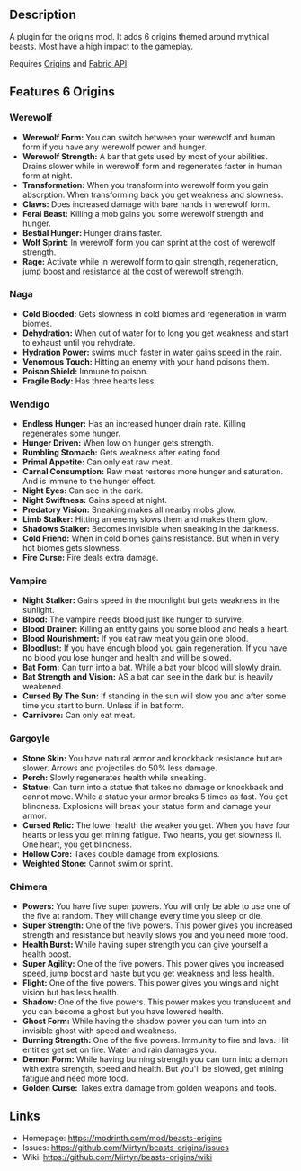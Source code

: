 ## Description
A plugin for the origins mod. It adds 6 origins themed around mythical beasts. Most have a high impact to the gameplay.

Requires [Origins](https://www.curseforge.com/minecraft/mc-mods/origins) and [Fabric API](https://www.curseforge.com/minecraft/mc-mods/fabric-api).
## Features 6 Origins
### Werewolf
- **Werewolf Form:** You can switch between your werewolf and human form if you have any werewolf power and hunger.
- **Werewolf Strength:** A bar that gets used by most of your abilities. Drains slower while in werewolf form and regenerates faster in human form at night.
- **Transformation:** When you transform into werewolf form you gain absorption. When transforming back you get weakness and slowness.
- **Claws:** Does increased damage with bare hands in werewolf form.
- **Feral Beast:** Killing a mob gains you some werewolf strength and hunger.
- **Bestial Hunger:** Hunger drains faster.
- **Wolf Sprint:** In werewolf form you can sprint at the cost of werewolf strength.
- **Rage:** Activate while in werewolf form to gain strength, regeneration, jump boost and resistance at the cost of werewolf strength.
### Naga
- **Cold Blooded:** Gets slowness in cold biomes and regeneration in warm biomes.
- **Dehydration:** When out of water for to long you get weakness and start to exhaust until you rehydrate.
- **Hydration Power:** swims much faster in water gains speed in the rain.
- **Venomous Touch:** Hitting an enemy with your hand poisons them.
- **Poison Shield:** Immune to poison.
- **Fragile Body:** Has three hearts less.
### Wendigo
- **Endless Hunger:** Has an increased hunger drain rate. Killing regenerates some hunger.
- **Hunger Driven:** When low on hunger gets strength.
- **Rumbling Stomach:** Gets weakness after eating food.
- **Primal Appetite:** Can only eat raw meat.
- **Carnal Consumption:** Raw meat restores more hunger and saturation. And is immune to the hunger effect.
- **Night Eyes:** Can see in the dark.
- **Night Swiftness:** Gains speed at night.
- **Predatory Vision:** Sneaking makes all nearby mobs glow.
- **Limb Stalker:** Hitting an enemy slows them and makes them glow.
- **Shadows Stalker:** Becomes invisible when sneaking in the darkness.
- **Cold Friend:** When in cold biomes gains resistance. But when in very hot biomes gets slowness.
- **Fire Curse:** Fire deals extra damage.
### Vampire
- **Night Stalker:** Gains speed in the moonlight but gets weakness in the sunlight.
- **Blood:** The vampire needs blood just like hunger to survive.
- **Blood Drainer:** Killing an entity gains you some blood and heals a heart.
- **Blood Nourishment:** If you eat raw meat you gain one blood.
- **Bloodlust:** If you have enough blood you gain regeneration. If you have no blood you lose hunger and health and will be slowed.
- **Bat Form:** Can turn into a bat. While a bat your blood will slowly drain.
- **Bat Strength and Vision:** AS a bat can see in the dark but is heavily weakened.
- **Cursed By The Sun:** If standing in the sun will slow you and after some time you start to burn. Unless if in bat form.
- **Carnivore:** Can only eat meat.
### Gargoyle
- **Stone Skin:** You have natural armor and knockback resistance but are slower. Arrows and projectiles do 50% less damage.
- **Perch:** Slowly regenerates health while sneaking.
- **Statue:** Can turn into a statue that takes no damage or knockback and cannot move. While a statue your armor breaks 5 times as fast. You get blindness. Explosions will break your statue form and damage your armor.
- **Cursed Relic:** The lower health the weaker you get. When you have four hearts or less you get mining fatigue. Two hearts, you get slowness II. One heart, you get blindness.
- **Hollow Core:** Takes double damage from explosions.
- **Weighted Stone:** Cannot swim or sprint.
### Chimera
- **Powers:** You have five super powers. You will only be able to use one of the five at random. They will change every time you sleep or die.
- **Super Strength:** One of the five powers. This power gives you increased strength and resistance but heavily slows you and you need more food.
- **Health Burst:** While having super strength you can give yourself a health boost.
- **Super Agility:** One of the five powers. This power gives you increased speed, jump boost and haste but you get weakness and less health.
- **Flight:** One of the five powers. This power gives you wings and night vision but has less health.
- **Shadow:** One of the five powers. This power makes you translucent and you can become a ghost but you have lowered health.
- **Ghost Form:** While having the shadow power you can turn into an invisible ghost with speed and weakness.
- **Burning Strength:** One of the five powers. Immunity to fire and lava. Hit entities get set on fire. Water and rain damages you.
- **Demon Form:** While having burning strength you can turn into a demon with extra strength, speed and health. But you'll be slowed, get mining fatigue and need more food.
- **Golden Curse:** Takes extra damage from golden weapons and tools.

## Links
* Homepage: https://modrinth.com/mod/beasts-origins
* Issues: https://github.com/Mirtyn/beasts-origins/issues
* Wiki: https://github.com/Mirtyn/beasts-origins/wiki
